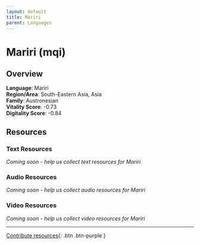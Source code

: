 ```yaml
---
layout: default
title: Mariri
parent: Languages
---
```


# Mariri (mqi)

## Overview

**Language**: Mariri  
**Region/Area**: South-Eastern Asia, Asia  
**Family**: Austronesian  
**Vitality Score**: -0.73  
**Digitality Score**: -0.84  

## Resources

### Text Resources
*Coming soon - help us collect text resources for Mariri*

### Audio Resources
*Coming soon - help us collect audio resources for Mariri*

### Video Resources
*Coming soon - help us collect video resources for Mariri*

---

[Contribute resources](https://fairtrain.github.io/){: .btn .btn-purple }
